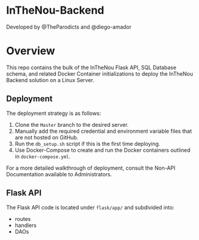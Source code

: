 # InTheNou-Backend
Developed by @TheParodicts and @diego-amador

# Overview
This repo contains the bulk of the InTheNou Flask API, SQL Database schema, and related Docker Container initializations to deploy the InTheNou Backend solution on a Linux Server.

## Deployment
The deployment strategy is as follows:
1. Clone the `Master` branch to the desired server.
2. Manually add the required credential and environment variable files that are not hosted on GitHub.
3. Run the `db_setup.sh` script if this is the first time deploying.
4. Use Docker-Compose to create and run the Docker containers outlined in `docker-compose.yml`.

For a more detailed walkthrough of deployment, consult the Non-API Documentation available to Administrators.

## Flask API
The Flask API code is located under `flask/app/` and subdivided into:
  * routes
  * handlers
  * DAOs
